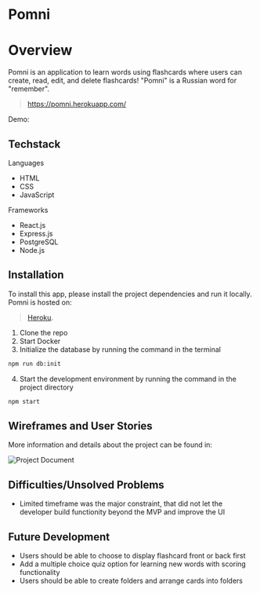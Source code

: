 # Pomni
<!-- ![](/readmeAssets/logo.png) -->
# Overview

Pomni is an application to learn words using flashcards where users can create, read, edit, and delete flashcards! "Pomni" is a Russian word for "remember".

> https://pomni.herokuapp.com/

Demo:

<!-- ![Demo](/readmeAssets/preview.gif) -->

## Techstack

Languages
- HTML
- CSS
- JavaScript

Frameworks
- React.js
- Express.js
- PostgreSQL
- Node.js

## Installation
To install this app, please install the project dependencies and run it locally. Pomni is hosted on: 
> [Heroku](https://pomni.herokuapp.com/).

1. Clone the repo
2. Start Docker
3. Initialize the database by running the command in the terminal
```sh
npm run db:init
``` 
4. Start the development environment by running the command in the project directory
```sh
npm start
``` 

## Wireframes and User Stories

More information and details about the project can be found in: 

![Project Document](https://docs.google.com/document/d/1J_5NasOWcC0rYkxaLs7ogfaibdnexdLfT3Agjjacz2U/edit?usp=sharing)


## Difficulties/Unsolved Problems
- Limited timeframe was the major constraint, that did not let the developer build functionity beyond the MVP and improve the UI


## Future Development

- Users should be able to choose to display flashcard front or back first
- Add a multiple choice quiz option for learning new words with scoring functionality
- Users should be able to create folders and arrange cards into folders



